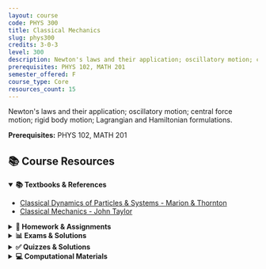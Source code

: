 ```yaml
---
layout: course
code: PHYS 300
title: Classical Mechanics
slug: phys300
credits: 3-0-3
level: 300
description: Newton's laws and their application; oscillatory motion; central force motion; rigid body motion; Lagrangian and Hamiltonian formulations.
prerequisites: PHYS 102, MATH 201
semester_offered: F
course_type: Core
resources_count: 15
---
```


Newton's laws and their application; oscillatory motion; central force motion; rigid body motion; Lagrangian and Hamiltonian formulations.

**Prerequisites:** PHYS 102, MATH 201

## 📚 Course Resources

<details open>
<summary><strong>📚 Textbooks & References</strong></summary>
<ul>
<li><a href="/assets/resources/core/phys300/textbooks/Classical Dynamics of Particles & Systems - Marion & Thornton.pdf">Classical Dynamics of Particles & Systems - Marion & Thornton</a></li>
<li><a href="/assets/resources/core/phys300/textbooks/Classical Mechanics John Taylor - PDF Room.pdf">Classical Mechanics - John Taylor</a></li>
</ul>
</details>

<details>
<summary><strong>📝 Homework & Assignments</strong></summary>
<ul>
<li><a href="/assets/resources/core/phys300/homework/HW1.pdf">Numerical Homework 1</a></li>
<li><a href="/assets/resources/core/phys300/homework/HW2.pdf">Numerical Homework 2</a></li>
<li><a href="/assets/resources/core/phys300/homework/HW3.pdf">Numerical Homework 3</a></li>
<li><a href="/assets/resources/core/phys300/homework/HW4.pdf">Homework 4 - Swinging Atwood Machine</a></li>
</ul>
</details>

<details>
<summary><strong>📊 Exams & Solutions</strong></summary>
<ul>
<li><a href="/assets/resources/core/phys300/exams/Major-I_Solution.pdf">Major Exam I - Solution</a></li>
<li><a href="/assets/resources/core/phys300/exams/Major-II-Solution.pdf">Major Exam II - Solution</a></li>
</ul>
</details>

<details>
<summary><strong>✅ Quizzes & Solutions</strong></summary>
<ul>
<li><a href="/assets/resources/core/phys300/quizzes/Quiz1_Solution.pdf">Quiz 1 - Solution</a></li>
<li><a href="/assets/resources/core/phys300/quizzes/Quiz2_Solution.pdf">Quiz 2 - Solution</a></li>
<li><a href="/assets/resources/core/phys300/quizzes/Quiz4_Solution.pdf">Quiz 4 - Solution</a></li>
</ul>
</details>

<details>
<summary><strong>💻 Computational Materials</strong></summary>
<ul>
<li><a href="/assets/resources/core/phys300/ForierSeries.nb">Fourier Series (Mathematica)</a></li>
<li><a href="/assets/resources/core/phys300/Lagrange-and-Density-of-State.nb">Lagrange and Density of State (Mathematica)</a></li>
<li><a href="/assets/resources/core/phys300/Merry-Go-Round.nb">Merry-Go-Round Problem (Mathematica)</a></li>
<li><a href="/assets/resources/core/phys300/SwingingAtwoodMachine.nb">Swinging Atwood Machine (Mathematica)</a></li>
</ul>
</details>